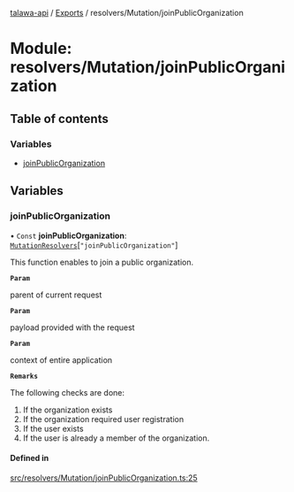 [talawa-api](../README.md) / [Exports](../modules.md) / resolvers/Mutation/joinPublicOrganization

# Module: resolvers/Mutation/joinPublicOrganization

## Table of contents

### Variables

- [joinPublicOrganization](resolvers_Mutation_joinPublicOrganization.md#joinpublicorganization)

## Variables

### joinPublicOrganization

• `Const` **joinPublicOrganization**: [`MutationResolvers`](types_generatedGraphQLTypes.md#mutationresolvers)[``"joinPublicOrganization"``]

This function enables to join a public organization.

**`Param`**

parent of current request

**`Param`**

payload provided with the request

**`Param`**

context of entire application

**`Remarks`**

The following checks are done:
1. If the organization exists
2. If the organization required user registration
3. If the user exists
4. If the user is already a member of the organization.

#### Defined in

[src/resolvers/Mutation/joinPublicOrganization.ts:25](https://github.com/PalisadoesFoundation/talawa-api/blob/ad7a1f7/src/resolvers/Mutation/joinPublicOrganization.ts#L25)
